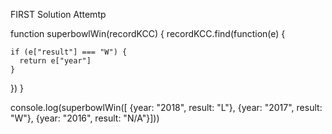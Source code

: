 

FIRST Solution Attemtp

function superbowlWin(recordKCC) {
  recordKCC.find(function(e) {

    if (e["result"] === "W") {
      return e["year"]
    }

  })
}

console.log(superbowlWin([
  {year: "2018", result: "L"},
  {year: "2017", result: "W"},
  {year: "2016", result: "N/A"}]))






